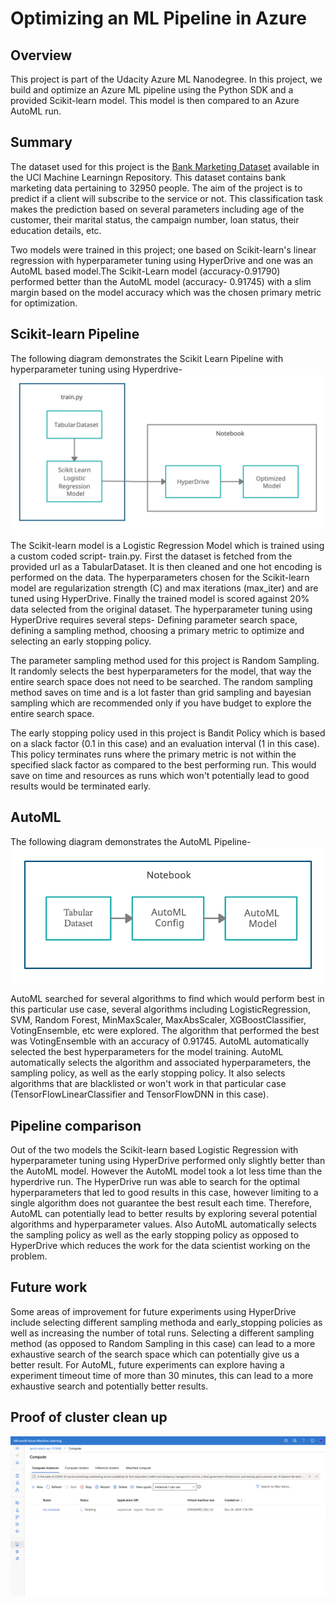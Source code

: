 # Optimizing an ML Pipeline in Azure

## Overview
This project is part of the Udacity Azure ML Nanodegree.
In this project, we build and optimize an Azure ML pipeline using the Python SDK and a provided Scikit-learn model.
This model is then compared to an Azure AutoML run.

## Summary
The dataset used for this project is the [Bank Marketing Dataset](https://archive.ics.uci.edu/ml/datasets/Bank+Marketing) available in the UCI Machine Learningn Repository. This dataset contains bank marketing data pertaining to 32950 people. The aim of the project is to predict if a client will subscribe to the service or not. This classification task makes the prediction based on several parameters including age of the customer, their marital status, the campaign number, loan status, their education details, etc. 

Two models were trained in this project; one based on Scikit-learn's linear regression with hyperparameter tuning using HyperDrive and one was an AutoML based model.The Scikit-Learn model (accuracy-0.91790) performed better than the AutoML model (accuracy- 0.91745) with a slim margin based on the model accuracy which was the chosen primary metric for optimization.

## Scikit-learn Pipeline

The following diagram demonstrates the Scikit Learn Pipeline with hyperparameter tuning using Hyperdrive- 
![Scikit_learn_pipeline](Images/HyperDrive_Pipeline.png)

The Scikit-learn model is a Logistic Regression Model which is trained using a custom coded script- train.py. First the dataset is fetched from the provided url as a TabularDataset. It is then cleaned and one hot encoding is performed on the data. The hyperparameters chosen for the Scikit-learn model are regularization strength (C) and max iterations (max_iter) and are tuned using HyperDrive. Finally the trained model is scored against 20% data selected from the original dataset. The hyperparameter tuning using HyperDrive requires several steps- Defining parameter search space, defining a sampling method, choosing a primary metric to optimize and selecting an early stopping policy. 

The parameter sampling method used for this project is Random Sampling. It randomly selects the best hyperparameters for the model, that way the entire search space does not need to be searched. The random sampling method saves on time and is a lot faster than grid sampling and bayesian sampling which are recommended only if you have budget to explore the entire search space.

The early stopping policy used in this project is Bandit Policy which is based on a slack factor (0.1 in this case) and an evaluation interval (1 in this case). This policy terminates runs where the primary metric is not within the specified slack factor as compared to the best performing run. This would save on time and resources as runs which won't potentially lead to good results would be terminated early.

## AutoML

The following diagram demonstrates the AutoML Pipeline- 
![AutoML_Pipeline](Images/AutomatedML_Pipeline.png)

AutoML searched for several algorithms to find which would perform best in this particular use case, several algorithms including LogisticRegression, SVM, Random Forest, MinMaxScaler, MaxAbsScaler, XGBoostClassifier, VotingEnsemble, etc were explored. The algorithm that performed the best was VotingEnsemble with an accuracy of 0.91745. AutoML automatically selected the best hyperparameters for the model training. AutoML automatically selects the algorithm and associated hyperparameters, the sampling policy, as well as the early stopping policy. It also selects algorithms that are blacklisted or won't work in that particular case (TensorFlowLinearClassifier and TensorFlowDNN in this case).

## Pipeline comparison
Out of the two models the Scikit-learn based Logistic Regression with hyperparameter tuning using HyperDrive performed only slightly better than the AutoML model. However the AutoML model took a lot less time than the hyperdrive run. The HyperDrive run was able to search for the optimal hyperparameters that led to good results in this case, however limiting to a single algorithm does not guarantee the best result each time. Therefore, AutoML can potentially lead to better results by exploring several potential algorithms and hyperparameter values. Also AutoML automatically selects the sampling policy as well as the early stopping policy as opposed to HyperDrive which reduces the work for the data scientist working on the problem.

## Future work
Some areas of improvement for future experiments using HyperDrive include selecting different sampling methoda and early_stopping policies as well as increasing the number of total runs. Selecting a different sampling method (as opposed to Random Sampling in this case) can lead to a more exhaustive search of the search space which can potentially give us a better result. For AutoML, future experiments can explore having a experiment timeout time of more than 30 minutes, this can lead to a more exhaustive search and potentially better results. 

## Proof of cluster clean up
![Proof of Cluster Cleanup](Images/Proof%20of%20cluster%20cleanup.png)
